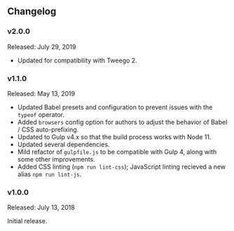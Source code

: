 ## Changelog

### v2.0.0

Released: July 29, 2019

- Updated for compatibility with Tweego 2.

### v1.1.0

Released: May 13, 2019

- Updated Babel presets and configuration to prevent issues with the `typeof` operator.  
- Added `browsers` config option for authors to adjust the behavior of Babel / CSS auto-prefixing.
- Updated to Gulp v4.x so that the build process works with Node 11.  
- Updated several dependencies.  
- Mild refactor of `gulpfile.js` to be compatible with Gulp 4, along with some other improvements.  
- Added CSS linting (`npm run lint-css`); JavaScript linting recieved a new alias `npm run lint-js`.

### v1.0.0

Released: July 13, 2018

Initial release.